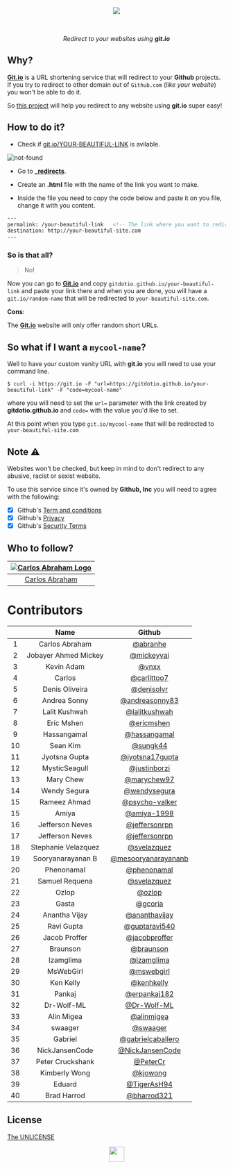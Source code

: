 <div align="center">
  <img src="https://cdn.abranhe.com/projects/gitdotio/logo.svg">
  <br>
  <br>
  <br>
  <p><i>Redirect to your websites using <b>git.io</b></i></p>
</div>

## Why?

[**Git.io**](https://git.io) is a URL shortening service that will redirect to your **Github** projects. If you try to redirect to other domain out of `Github.com` (*like your website*) you won't be able to do it.

So [this project](https://github.com/gitdotio/gitdotio.github.io) will help you redirect to any website using **git.io** super easy!

## How to do it?

- Check if [git.io/YOUR-BEAUTIFUL-LINK](https://git.io/your-beautiful-link) is avilable.

![not-found](https://cdn.abranhe.com/projects/gitdotio/screenshot.png)

-  Go to **[_redirects](_redirects)**.
-  Create an **.html** file  with the name of the link you want to make.

- Inside the file you need to copy the code below and paste it on you file, change it with you content.

``` html
---
permalink: /your-beautiful-link   <!-- The link where you want to redirect -->
destination: http://your-beautiful-site.com
---
```

### So is that all?

> No!

Now you can go to [**Git.io**](https://git.io) and copy `gitdotio.github.io/your-beautiful-link` and paste your link there and when you are done,  you will have a `git.io/random-name` that will be redirected to `your-beautiful-site.com`.

**Cons**:

The [**Git.io**](https://git.io) website will only offer random short URLs.

## So what if I want a `mycool-name`?

Well to have your custom vanity URL with **git.io** you will need to use your command line.

```console
$ curl -i https://git.io -F "url=https://gitdotio.github.io/your-beautiful-link" -F "code=mycool-name"
```

where you will need to set the `url=` parameter with the link created by **gitdotio.github.io** and `code=` with the value you'd like to set.

At this point when you type `git.io/mycool-name` that will be redirected to `your-beautiful-site.com`


## Note ⚠️

Websites won't be checked, but keep in mind to don't redirect to any abusive, racist or sexist website.

To use this service since it's owned by **Github, Inc** you will need to agree with the following:

- [x] Github's [Term and conditions](https://github.com/site/terms)
- [x] Github's [Privacy](https://github.com/site/privacy)
- [x] Github's [Security Terms](https://github.com/security)

## Who to follow?

|[![Carlos Abraham Logo](https://avatars3.githubusercontent.com/u/21347264?s=50)](https://github.com/abranhe)|
| :-: |
| [Carlos Abraham](https://github.com/abranhe) |


# Contributors

|      | Name                   | Github                                                       |
| :--: | :---------------------:| :----------------------------------------------------------: |
|   1  | Carlos Abraham         | [@abranhe](https://github.com/abranhe)                       |
|   2  | Jobayer Ahmed Mickey   | [@mickeyvai](https://github.com/Jobayer-Ahmed)               |
|   3  | Kevin Adam             | [@vnxx](https://github.com/vnxx)                             |
|   4  | Carlos                 | [@carlittoo7](https://github.com/carlittoo7)                 |
|   5  | Denis Oliveira         | [@denisolvr](https://github.com/denisolvr)                   |
|   6  | Andrea Sonny           | [@andreasonny83](https://github.com/andreasonny83)           |
|   7  | Lalit Kushwah          | [@lalitkushwah](https://github.com/LalitKushwah)             |
|   8  | Eric Mshen             | [@ericmshen](https://github.com/ericmshen)                   |
|   9  | Hassangamal            | [@hassangamal](https://github.com/hassangamal)               |
|  10  | Sean Kim               | [@sungk44](https://github.com/sungk44)                       |
|  11  | Jyotsna Gupta          | [@jyotsna17gupta](https://github.com/jyotsna17gupta)         |
|  12  | MysticSeagull          | [@justinborzi](https://github.com/justinborzi)               |
|  13  | Mary Chew              | [@marychew97](https://github.com/marychew97)                 |
|  14  | Wendy Segura           | [@wendysegura](https://github.com/wendysegura)               |
|  15  | Rameez Ahmad           | [@psycho-valker](https://github.com/psycho-valker)           |
|  15  | Amiya                  | [@amiya-1998](https://github.com/amiya-1998)                 |
|  16  | Jefferson Neves        | [@jeffersonrpn](https://github.com/jeffersonrpn)             |
|  17  | Jefferson Neves        | [@jeffersonrpn](https://github.com/jeffersonrpn)             |
|  18  | Stephanie Velazquez    | [@svelazquez](https://github.com/svelazquez)                 |
|  19  | Sooryanarayanan B      | [@mesooryanarayananb](https://github.com/mesooryanarayananb) |
|  20  | Phenonamal             | [@phenonamal](https://github.com/phenonamal)                 |
|  21  | Samuel Requena         | [@svelazquez](https://github.com/sami286)                    |
|  22  | Ozlop                  | [@ozlop](https://github.com/ozlop)                           |
|  23  | Gasta                  | [@gcoria](https://github.com/gcoria)                         |
|  24  | Anantha Vijay          | [@ananthavijay](https://github.com/ananthavijay)             |
|  25  | Ravi Gupta             | [@guptaravi540](https://github.com/@guptaravi540)            |
|  26  | Jacob Proffer          | [@jacobproffer](https://github.com/jacobproffer)             |
|  27  | Braunson               | [@braunson](https://github.com/braunson)                     |
|  28  | Izamglima              | [@izamglima](https://github.com/izamglima)                   |
|  29  | MsWebGirl              | [@mswebgirl](https://github.com/mswebgirl)                   |
|  30  | Ken Kelly              | [@kenhkelly](https://github.com/kenhkelly)                   |
|  31  | Pankaj                 | [@erpankaj182](https://github.com/erpankaj182)               |
|  32  | Dr-Wolf-ML             | [@Dr-Wolf-ML](https://github.com/Dr-Wolf-ML)                 |
|  33  | Alin Migea             | [@alinmigea](https://github.com/alinmigea)                   |
|  34  | swaager                | [@swaager](https://github.com/swaager)                       |
|  35  | Gabriel                | [@gabrielcaballero](https://github.com/gabrielcaballero)     |
|  36  | NickJansenCode         | [@NickJansenCode](https://github.com/NickJansenCode)         |
|  37  | Peter Cruckshank       | [@PeterCr](https://github.com/PeterCr)                       |
|  38  | Kimberly Wong          | [@kjowong](https://github.com/kjowong)                       |
|  39  | Eduard                 | [@TigerAsH94](https://github.com/TigerAsH94)                 |
|  40  | Brad Harrod            | [@bharrod321](https://github.com/bharrod321)                 |

## License

[The UNLICENSE](https://github.com/gitdotio/gitdotio.github.com/blob/master/license)


<div align="center">
  <img src="https://cdn.abranhe.com/projects/gitdotio/logo.svg" width="35px">
</div>
